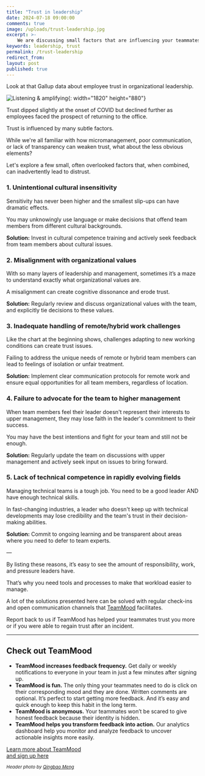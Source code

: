```yaml
---
title: "Trust in leadership"
date: 2024-07-18 09:00:00
comments: true
image: /uploads/trust-leadership.jpg
excerpt: >-
    We are discussing small factors that are influencing your teammates in the trust they give you as a leader and what solutions to implement.
keywords: leadership, trust
permalink: /trust-leadership
redirect_from:
layout: post
published: true
---
```


Look at that Gallup data about employee trust in organizational leadership.

![Listening & amplifying](https://res.cloudinary.com/teammood/image/upload/v1721130551/newsletter/2024-07/SCR-20240702-pbaw.png){: width="1820" height="880"}

Trust dipped slightly at the onset of COVID but declined further as employees faced the prospect of returning to the office.

Trust is influenced by many subtle factors.

While we're all familiar with how micromanagement, poor communication, or lack of transparency can weaken trust, what about the less obvious elements?

Let's explore a few small, often overlooked factors that, when combined, can inadvertently lead to distrust.

### **1. Unintentional cultural insensitivity**

Sensitivity has never been higher and the smallest slip-ups can have dramatic effects.

You may unknowingly use language or make decisions that offend team members from different cultural backgrounds.

**Solution:** Invest in cultural competence training and actively seek feedback from team members about cultural issues.

### 2. Misalignment with organizational values

With so many layers of leadership and management, sometimes it’s a maze to understand exactly what organizational values are.

A misalignment can create cognitive dissonance and erode trust.

**Solution:** Regularly review and discuss organizational values with the team, and explicitly tie decisions to these values.

### 3. Inadequate handling of remote/hybrid work challenges

Like the chart at the beginning shows, challenges adapting to new working conditions can create trust issues.

Failing to address the unique needs of remote or hybrid team members can lead to feelings of isolation or unfair treatment.

**Solution:** Implement clear communication protocols for remote work and ensure equal opportunities for all team members, regardless of location.

### 4. Failure to advocate for the team to higher management

When team members feel their leader doesn't represent their interests to upper management, they may lose faith in the leader's commitment to their success.

You may have the best intentions and fight for your team and still not be enough.

**Solution:** Regularly update the team on discussions with upper management and actively seek input on issues to bring forward.

### 5. Lack of technical competence in rapidly evolving fields

Managing technical teams is a tough job. You need to be a good leader AND have enough technical skills.

In fast-changing industries, a leader who doesn't keep up with technical developments may lose credibility and the team's trust in their decision-making abilities.

**Solution:** Commit to ongoing learning and be transparent about areas where you need to defer to team experts.

—

By listing these reasons, it’s easy to see the amount of responsibility, work, and pressure leaders have.

That’s why you need tools and processes to make that workload easier to manage.

A lot of the solutions presented here can be solved with regular check-ins and open communication channels that <a href="https://www.teammood.com/en/">TeamMood</a> facilitates.

Report back to us if TeamMood has helped your teammates trust you more or if you were able to regain trust after an incident.

---

## Check out TeamMood

- **TeamMood increases feedback frequency.** Get daily or weekly notifications to everyone in your team in just a few minutes after signing up.
- **TeamMood is fun.** The only thing your teammates need to do is click on their corresponding mood and they are done. Written comments are optional. It’s perfect to start getting more feedback. And it’s easy and quick enough to keep this habit in the long term.
- **TeamMood is anonymous.** Your teammates won’t be scared to give honest feedback because their identity is hidden.
- **TeamMood helps you transform feedback into action.** Our analytics dashboard help you monitor and analyze feedback to uncover actionable insights more easily.

<a href="https://www.teammood.com/en/" class="button">Learn more about TeamMood<br/> and sign up here</a>

<small><em>Header photo by <a target="_blank" rel="noopener" href="https://unsplash.com/fr/@ideasboom">Qingbao Meng</a></em></small>

